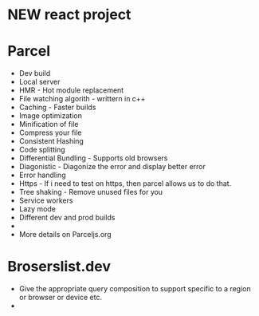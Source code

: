 # NEW react project

# Parcel 
- Dev build
- Local server
- HMR - Hot module replacement
- File watching algorith - writtern in c++
- Caching - Faster builds
- Image optimization
- Minification of file
- Compress your file
- Consistent Hashing 
- Code splitting 
- Differential Bundling - Supports old browsers
- Diagonistic - Diagonize the error and display better error 
- Error handling
- Https - If i need to test on https, then parcel allows us to do that.
- Tree shaking - Remove unused files for you
- Service workers
- Lazy mode
- Different dev and prod builds
- 
- More details on Parceljs.org

# Broserslist.dev
- Give the appropriate query composition to support specific to a region or browser or device etc.
- 